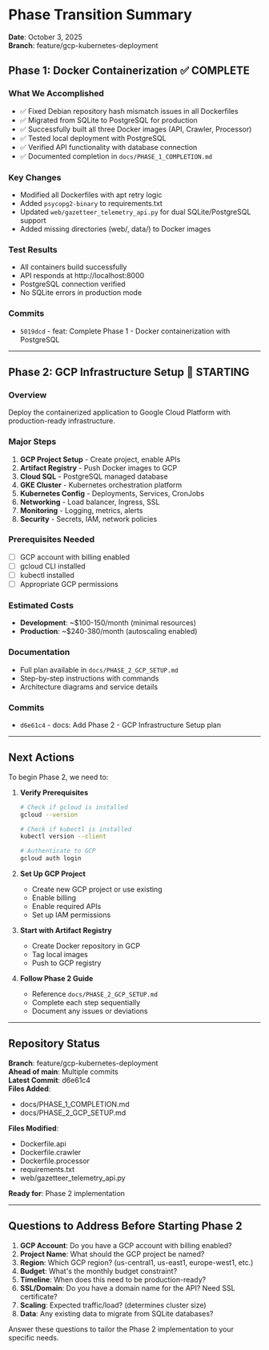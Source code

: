 # Phase Transition Summary

**Date**: October 3, 2025  
**Branch**: feature/gcp-kubernetes-deployment

## Phase 1: Docker Containerization ✅ COMPLETE

### What We Accomplished
- ✅ Fixed Debian repository hash mismatch issues in all Dockerfiles
- ✅ Migrated from SQLite to PostgreSQL for production
- ✅ Successfully built all three Docker images (API, Crawler, Processor)
- ✅ Tested local deployment with PostgreSQL
- ✅ Verified API functionality with database connection
- ✅ Documented completion in `docs/PHASE_1_COMPLETION.md`

### Key Changes
- Modified all Dockerfiles with apt retry logic
- Added `psycopg2-binary` to requirements.txt
- Updated `web/gazetteer_telemetry_api.py` for dual SQLite/PostgreSQL support
- Added missing directories (web/, data/) to Docker images

### Test Results
- All containers build successfully
- API responds at http://localhost:8000
- PostgreSQL connection verified
- No SQLite errors in production mode

### Commits
- `5019dcd` - feat: Complete Phase 1 - Docker containerization with PostgreSQL

---

## Phase 2: GCP Infrastructure Setup 🔄 STARTING

### Overview
Deploy the containerized application to Google Cloud Platform with production-ready infrastructure.

### Major Steps
1. **GCP Project Setup** - Create project, enable APIs
2. **Artifact Registry** - Push Docker images to GCP
3. **Cloud SQL** - PostgreSQL managed database
4. **GKE Cluster** - Kubernetes orchestration platform
5. **Kubernetes Config** - Deployments, Services, CronJobs
6. **Networking** - Load balancer, Ingress, SSL
7. **Monitoring** - Logging, metrics, alerts
8. **Security** - Secrets, IAM, network policies

### Prerequisites Needed
- [ ] GCP account with billing enabled
- [ ] gcloud CLI installed
- [ ] kubectl installed  
- [ ] Appropriate GCP permissions

### Estimated Costs
- **Development**: ~$100-150/month (minimal resources)
- **Production**: ~$240-380/month (autoscaling enabled)

### Documentation
- Full plan available in `docs/PHASE_2_GCP_SETUP.md`
- Step-by-step instructions with commands
- Architecture diagrams and service details

### Commits
- `d6e61c4` - docs: Add Phase 2 - GCP Infrastructure Setup plan

---

## Next Actions

To begin Phase 2, we need to:

1. **Verify Prerequisites**
   ```bash
   # Check if gcloud is installed
   gcloud --version
   
   # Check if kubectl is installed
   kubectl version --client
   
   # Authenticate to GCP
   gcloud auth login
   ```

2. **Set Up GCP Project**
   - Create new GCP project or use existing
   - Enable billing
   - Enable required APIs
   - Set up IAM permissions

3. **Start with Artifact Registry**
   - Create Docker repository in GCP
   - Tag local images
   - Push to GCP registry

4. **Follow Phase 2 Guide**
   - Reference `docs/PHASE_2_GCP_SETUP.md`
   - Complete each step sequentially
   - Document any issues or deviations

---

## Repository Status

**Branch**: feature/gcp-kubernetes-deployment  
**Ahead of main**: Multiple commits  
**Latest Commit**: d6e61c4  
**Files Added**: 
- docs/PHASE_1_COMPLETION.md
- docs/PHASE_2_GCP_SETUP.md

**Files Modified**:
- Dockerfile.api
- Dockerfile.crawler
- Dockerfile.processor
- requirements.txt
- web/gazetteer_telemetry_api.py

**Ready for**: Phase 2 implementation

---

## Questions to Address Before Starting Phase 2

1. **GCP Account**: Do you have a GCP account with billing enabled?
2. **Project Name**: What should the GCP project be named?
3. **Region**: Which GCP region? (us-central1, us-east1, europe-west1, etc.)
4. **Budget**: What's the monthly budget constraint?
5. **Timeline**: When does this need to be production-ready?
6. **SSL/Domain**: Do you have a domain name for the API? Need SSL certificate?
7. **Scaling**: Expected traffic/load? (determines cluster size)
8. **Data**: Any existing data to migrate from SQLite databases?

Answer these questions to tailor the Phase 2 implementation to your specific needs.
